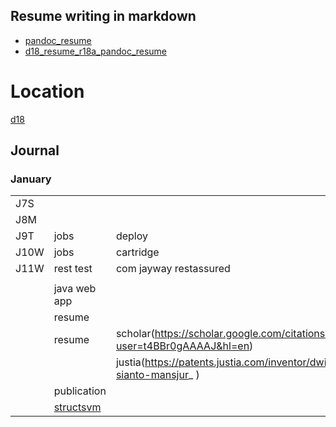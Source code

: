 
## Resume writing in markdown

* [pandoc_resume](http://mszep.github.io/pandoc_resume/)
* [d18_resume_r18a_pandoc_resume](d18/resume/r18a/pandoc_resume/)


# Location

[d18](d18)


## Journal

### January

| | | |
|-|-|-|
|J7S | | | 
|J8M | | |
|J9T | jobs | deploy |
|J10W | jobs | cartridge |  
|J11W | rest test | com jayway restassured |
|    |      | | 
|    | java web app | |
|    | resume | |
|    | resume | scholar(https://scholar.google.com/citations?user=t4BBr0gAAAAJ&hl=en) | 
|    | | justia(https://patents.justia.com/inventor/dwi-sianto-mansjur_ ) | 
|    | publication | | 
|    | [structsvm](http://drona.csa.iisc.ernet.in/~shirish/structsvm_sdm.html) | 

